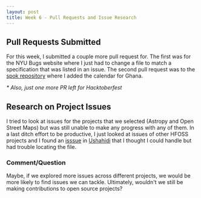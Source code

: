 ```yaml
---
layout: post
title: Week 6 - Pull Requests and Issue Research 
---
```


## Pull Requests Submitted 

For this week, I submitted a couple more pull request for. The first was for the NYU Bugs website where I just had to change
a file to match a specification that was listed in an issue. 
The second pull request was to the [spok repository](https://github.com/magnetis/spok/pull/69) where I added the calendar for Ghana. 

_* Also, just one more PR left for Hacktoberfest_

## Research on Project Issues 
I tried to look at issues for the projects that we selected (Astropy and Open Street Maps) but was still unable to make any 
progress with any of them. In a last ditch effort to be productive, I just looked at issues of other HFOSS projects and 
I found an [isssue](https://github.com/ushahidi/platform/issues/2373) in [Ushahidi](https://github.com/ushahidi/platform)
that I thought I could handle but had trouble locating the file. 

### **Comment/Question**

Maybe, if we explored more issues across different projects, we would be more likely to find issues we can tackle. Ultimately, wouldn't we still be making contributions to open source projects?
